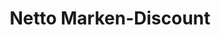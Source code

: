 ---
title: "Netto Marken-Discount"
url: /bautzen/netto-marken-discount-dresdener-strasse/
shop: Supermarkt
---